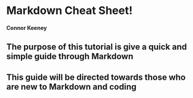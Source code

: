 # Markdown Cheat Sheet!
#### Connor Keeney
## The purpose of this tutorial is give a quick and simple guide through Markdown
## This guide will be directed towards those who are new to Markdown and coding
